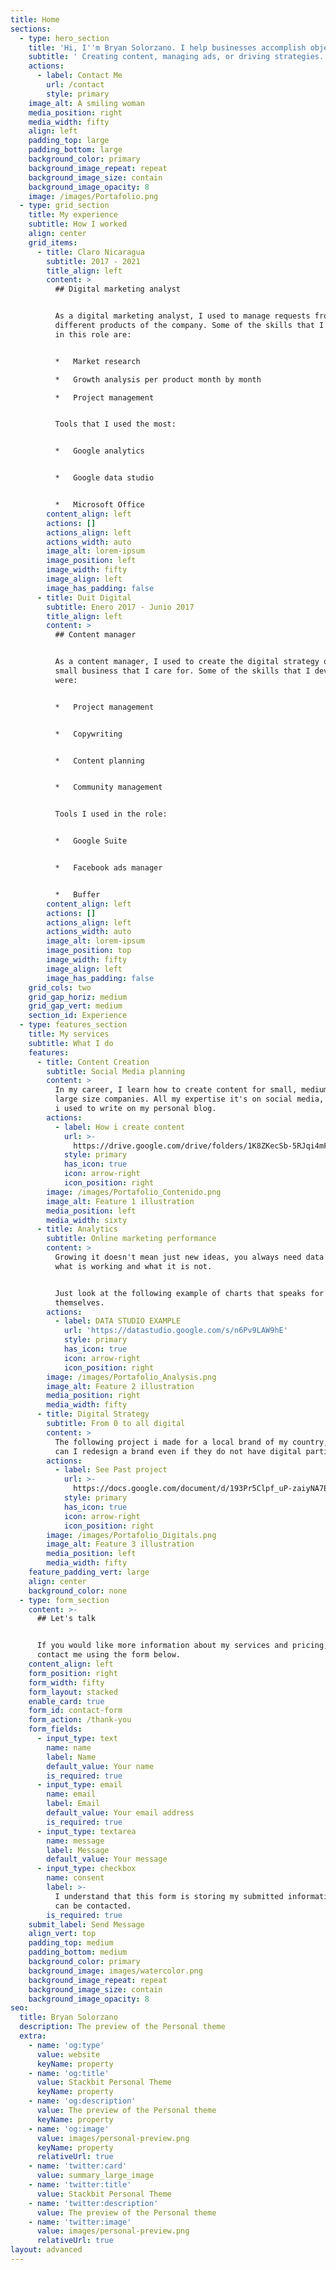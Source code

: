```yaml
---
title: Home
sections:
  - type: hero_section
    title: 'Hi, I''m Bryan Solorzano. I help businesses accomplish objectives.'
    subtitle: ' Creating content, managing ads, or driving strategies. I can help your business make a real impact. '
    actions:
      - label: Contact Me
        url: /contact
        style: primary
    image_alt: A smiling woman
    media_position: right
    media_width: fifty
    align: left
    padding_top: large
    padding_bottom: large
    background_color: primary
    background_image_repeat: repeat
    background_image_size: contain
    background_image_opacity: 8
    image: /images/Portafolio.png
  - type: grid_section
    title: My experience
    subtitle: How I worked
    align: center
    grid_items:
      - title: Claro Nicaragua
        subtitle: 2017 - 2021
        title_align: left
        content: >
          ## Digital marketing analyst


          As a digital marketing analyst, I used to manage requests from the
          different products of the company. Some of the skills that I developed
          in this role are:


          *   Market research

          *   Growth analysis per product month by month

          *   Project management


          Tools that I used the most:


          *   Google analytics


          *   Google data studio


          *   Microsoft Office
        content_align: left
        actions: []
        actions_align: left
        actions_width: auto
        image_alt: lorem-ipsum
        image_position: left
        image_width: fifty
        image_align: left
        image_has_padding: false
      - title: Duit Digital
        subtitle: Enero 2017 - Junio 2017
        title_align: left
        content: >
          ## Content manager


          As a content manager, I used to create the digital strategy of the
          small business that I care for. Some of the skills that I developed
          were:


          *   Project management


          *   Copywriting


          *   Content planning


          *   Community management


          Tools I used in the role:


          *   Google Suite


          *   Facebook ads manager


          *   Buffer
        content_align: left
        actions: []
        actions_align: left
        actions_width: auto
        image_alt: lorem-ipsum
        image_position: top
        image_width: fifty
        image_align: left
        image_has_padding: false
    grid_cols: two
    grid_gap_horiz: medium
    grid_gap_vert: medium
    section_id: Experience
  - type: features_section
    title: My services
    subtitle: What I do
    features:
      - title: Content Creation
        subtitle: Social Media planning
        content: >
          In my career, I learn how to create content for small, medium, and
          large size companies. All my expertise it's on social media, but also
          i used to write on my personal blog.
        actions:
          - label: How i create content
            url: >-
              https://drive.google.com/drive/folders/1K8ZKecSb-5RJqi4mFUH4MS9mm-PYOM43?usp=sharing
            style: primary
            has_icon: true
            icon: arrow-right
            icon_position: right
        image: /images/Portafolio_Contenido.png
        image_alt: Feature 1 illustration
        media_position: left
        media_width: sixty
      - title: Analytics
        subtitle: Online marketing performance
        content: >
          Growing it doesn't mean just new ideas, you always need data to know
          what is working and what it is not.


          Just look at the following example of charts that speaks for
          themselves.
        actions:
          - label: DATA STUDIO EXAMPLE
            url: 'https://datastudio.google.com/s/n6Pv9LAW9hE'
            style: primary
            has_icon: true
            icon: arrow-right
            icon_position: right
        image: /images/Portafolio_Analysis.png
        image_alt: Feature 2 illustration
        media_position: right
        media_width: fifty
      - title: Digital Strategy
        subtitle: From 0 to all digital
        content: >
          The following project i made for a local brand of my country, shows
          can I redesign a brand even if they do not have digital participation.
        actions:
          - label: See Past project
            url: >-
              https://docs.google.com/document/d/193Pr5Clpf_uP-zaiyNA7EQqywTxAu6szX5NhviCRmO4/edit?usp=sharing
            style: primary
            has_icon: true
            icon: arrow-right
            icon_position: right
        image: /images/Portafolio_Digitals.png
        image_alt: Feature 3 illustration
        media_position: left
        media_width: fifty
    feature_padding_vert: large
    align: center
    background_color: none
  - type: form_section
    content: >-
      ## Let's talk


      If you would like more information about my services and pricing, please
      contact me using the form below.
    content_align: left
    form_position: right
    form_width: fifty
    form_layout: stacked
    enable_card: true
    form_id: contact-form
    form_action: /thank-you
    form_fields:
      - input_type: text
        name: name
        label: Name
        default_value: Your name
        is_required: true
      - input_type: email
        name: email
        label: Email
        default_value: Your email address
        is_required: true
      - input_type: textarea
        name: message
        label: Message
        default_value: Your message
      - input_type: checkbox
        name: consent
        label: >-
          I understand that this form is storing my submitted information so I
          can be contacted.
        is_required: true
    submit_label: Send Message
    align_vert: top
    padding_top: medium
    padding_bottom: medium
    background_color: primary
    background_image: images/watercolor.png
    background_image_repeat: repeat
    background_image_size: contain
    background_image_opacity: 8
seo:
  title: Bryan Solorzano
  description: The preview of the Personal theme
  extra:
    - name: 'og:type'
      value: website
      keyName: property
    - name: 'og:title'
      value: Stackbit Personal Theme
      keyName: property
    - name: 'og:description'
      value: The preview of the Personal theme
      keyName: property
    - name: 'og:image'
      value: images/personal-preview.png
      keyName: property
      relativeUrl: true
    - name: 'twitter:card'
      value: summary_large_image
    - name: 'twitter:title'
      value: Stackbit Personal Theme
    - name: 'twitter:description'
      value: The preview of the Personal theme
    - name: 'twitter:image'
      value: images/personal-preview.png
      relativeUrl: true
layout: advanced
---
```


